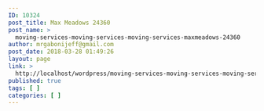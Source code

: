 ```yaml
---
ID: 10324
post_title: Max Meadows 24360
post_name: >
  moving-services-moving-services-moving-services-maxmeadows-24360
author: mrgabonijeff@gmail.com
post_date: 2018-03-28 01:49:26
layout: page
link: >
  http://localhost/wordpress/moving-services-moving-services-moving-services-maxmeadows-24360/
published: true
tags: [ ]
categories: [ ]
---
```

